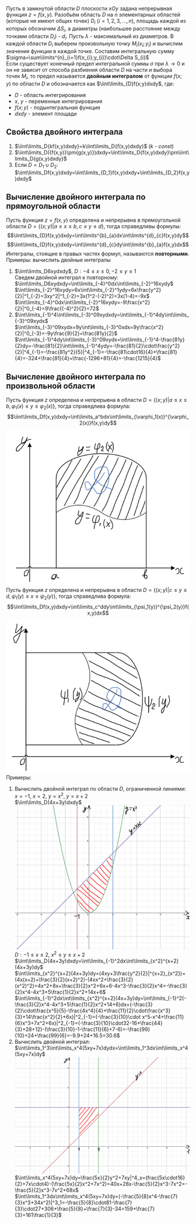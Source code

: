 Пусть в замкнутой области $D$ плоскости $xOy$ задана непрерывная функция $z=f(x,y)$. Разобьём область $D$ на $n$ элементарных областей (которые не имеют общих точек) $D_i$ ($i=1,2,3,...,n$), площадь каждой из которых обозначим $\Delta S_i$, а диаметры (наибольшее расстояние между точками области $D_i$) - $d_i$. Пусть $\lambda$ - максимальный из диаметров. В каждой области $D_i$ выберем произвольную точку $M_i(x_i;y_i)$ и вычислим значения функции в каждой точке. Составим интегральную сумму $\sigma=\sum\limits^{n}_{i=1}f(x_{i};y_{i})\cdot\Delta S_{i}$  
Если существует конечный предел интегральной суммы $σ$ при $λ→0$ и он не зависит от способа разбиения области $D$ на части и выбора точек $M_i$, то предел называется **двойным интегралом** от функции $f(x;y)$ по области $D$ и обозначается как $\iint\limits_{D}f(x;y)dxdy$, где:
- $D$ - область интегрирования
- $x$, $y$ - переменные интегрирования
- $f(x;y)$ - подынтегральная функция
- $dxdy$ - элемент площади
## Свойства двойного интеграла
1) $\iint\limits_D{kf(x,y)dxdy}=k\iint\limits_D{f(x,y)dxdy}$ ($k$ - $const$)
2) $\iint\limits_D({f(x,y)}\pm{g(x,y)})dxdy=\iint\limits_D{f(x,y)dxdy}\pm\iint\limits_D{g(x,y)dxdy}$
3) Если $D=D_1\cup D_2$: $\iint\limits_Df(x,y)dxdy=\iint\limits_{D_1}f(x,y)dxdy+\iint\limits_{D_2}f(x,y)dxdy$
## Вычисление двойного интеграла по прямоугольной области
Пусть функция $z=f(x,y)$ определена и непрерывна в прямоугольной области $D=\{(x;y)|a≤x≤b,c≤y≤d\}$, тогда справедливы формулы:$$\iint\limits_{D}f(x,y)dxdy=\int\limits^{b}_{a}dx\int\limits^{d}_{c}f(x,y)dy$$$$\iint\limits_{D}f(x,y)dxdy=\int\limits^{d}_{c}dy\int\limits^{b}_{a}f(x,y)dx$$ Интегралы, стоящие в правых частях формул, называются **повторными**.  
Примеры: вычислить двойные интегралы
1) $\iint\limits_D6xydxdy$, $D: -4\leq x \leq0, -2\leq y\leq1$  
	Сведем двойной интеграл к повторному:  
	$\iint\limits_D6xydxdy=\int\limits_{-4}^0dx\int\limits_{-2}^16xydy$  
	$\int\limits_{-2}^16xydy=6x\int\limits_{-2}^1ydy=6x\frac{y^2}{2}|^1_{-2}=3xy^2|^1_{-2}=3x(1^2-(-2)^2)=3x(1-4)=-9x$  
	$\int\limits_{-4}^0dx\int\limits_{-2}^16xydy=-9\frac{x^2}{2}|^0_{-4}=9\frac{(-4)^2}{2}=72$  
2) $\int\limits_{-1}^4\int\limits_{-3}^09xydxdy=\int\limits_{-1}^4dy\int\limits_{-3}^09xydx$  
	$\int\limits_{-3}^09xydx=9y\int\limits_{-3}^0xdx=9y\frac{x^2}{2}|^0_{-3}=-9y\frac{9}{2}=\frac{81y}{2}$  
	$\int\limits_{-1}^4dy\int\limits_{-3}^09xydx=\int\limits_{-1}^4-\frac{81y}{2}dy=-\frac{81}{2}\int\limits_{-1}^4ydy=-\frac{81}{2}\cdot\frac{y^2}{2}|^4_{-1}=-\frac{81y^2}{5}|^4_{-1}=-\frac{81\cdot16}{4}+\frac{81}{4}=-324+\frac{81}{4}=\frac{-1296+81}{4}=-\frac{1215}{4}$  
## Вычисление двойного интеграла по произвольной области
Пусть функция $z$ определена и непрерывна в области $D=\{(x;y)|a≤x≤b,\varphi_1(x)≤y≤\varphi_2(x)\}$, тогда справедлива формула:
$$\iint\limits_Df(x,y)dxdy=\int\limits_a^bdx\int\limits_{\varphi_1(x)}^{\varphi_2(x)}f(x,y)dy$$
![Криволинейная трапеция](../Pictures/08_01.%20Криволинейная%20трапеция.png)  
Пусть функция $z$ определена и непрерывна в области $D=\{(x;y)|c≤y≤d,\psi_1(y)≤x≤\psi_2(y)\}$, тогда справедлива формула:
$$\iint\limits_Df(x,y)dxdy=\int\limits_c^ddy\int\limits_{\psi_1(y)}^{\psi_2(y)}f(x,y)dx$$
![Криволинейная трапеция](../Pictures/08_02.%20Криволинейная%20трапеция.png)  
Примеры:  
1) Вычислить двойной интеграл по области $D$, ограниченной линиями: $x=-1$, $x=2$, $y=x^2$, $y=x+2$  
	$\iint\limits_D(4x+3y)dxdy$  
	![График для примера 1](../Pictures/08_03.%20График%20для%20примера%201.png)  
	$D: -1\leq x\leq2,\ x^2\leq y\leq x+2$
	$\iint\limits_D(4x+3y)dxdy=\int\limits_{-1}^2dx\int\limits_{x^2}^{x+2}(4x+3y)dy$  
	$\int\limits_{x^2}^{x+2}(4x+3y)dy=(4xy+3\frac{y^2}{2}|^{x+2}_{x^2})=(4x(x+2)+\frac{3}{2}(x+2)^2)-(4xx^2+\frac{3}{2}(x^2)^2)=4x^2+8x+\frac{3}{2}x^2+6x+6-4x^3-\frac{3}{2}x^4=-\frac{3}{2}x^4-4x^3+5\frac{1}{2}x^2+14x+6$  
	$\int\limits_{-1}^2dx\int\limits_{x^2}^{x+2}(4x+3y)dy=\int\limits_{-1}^2(-\frac{3}{2}x^4-4x^3+5\frac{1}{2}x^2+14+6)dx=(-\frac{3}{2}\cdot\frac{x^5}{5}-\frac{4x^4}{4}+\frac{11}{2}\cdot\frac{x^3}{3}+14\frac{x^2}{2}+6x)|^2_{-1}=(-\frac{3}{10}\cdot x^5-x^4+\frac{11}{6}x^3+7x^2+6x)|^2_{-1}=(-\frac{3}{10}\cdot32-16+\frac{44}{3}+28+12)-(\frac{3}{10}-1-\frac{11}{6}+7-6)=-\frac{99}{10}+24+\frac{99}{6}=-9.9+24+16.5=30.6$
2) Вычислить двойной интеграл:  
	$\int\limits_1^3\int\limits_x^4(5xy+7x)dydx=\int\limits_1^3dx\int\limits_x^4(5xy+7x)dy$  
	![График для примера 2](../Pictures/08_04.%20График%20для%20примера%202.png)  
	$\int\limits_x^4(5xy+7x)dy=\frac{5x}{2}y^2+7xy|^4_x=(frac{5x\cdot16}{2}+7x\cdot4)-(\frac{5x}{2}x^2+7x^2)=40x+28x-\frac{5}{2}x^3-7x^2=-\frac{5}{2}x^3-7x^2+68x$  
	$\int\limits_1^3dx\int\limits_x^4(5xy+7x)dy=(-\frac{5}{8}x^4-\frac{7}{3}x^3+34x^2)|^3_1=-\frac{5}{8}\cdot81-\frac{7}{3}\cdot27+306+\frac{5}{8}+\frac{7}{3}-34=159+\frac{7}{3}=161\frac{1}{3}$
